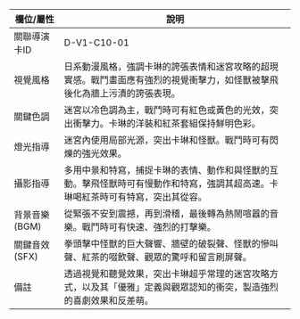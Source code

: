 | 欄位/屬性 | 說明 |
|---|---|
| 關聯導演卡ID | D-V1-C10-01 |
| 視覺風格 | 日系動漫風格，強調卡琳的誇張表情和迷宮攻略的超現實感。戰鬥畫面應有強烈的視覺衝擊力，如怪獸被擊飛後化為牆上污漬的誇張表現。 |
| 關鍵色調 | 迷宮以冷色調為主，戰鬥時可有紅色或黃色的光效，突出衝擊力。卡琳的洋裝和紅茶套組保持鮮明色彩。 |
| 燈光指導 | 迷宮內使用局部光源，突出卡琳和怪獸。戰鬥時可有閃爍的強光效果。 |
| 攝影指導 | 多用中景和特寫，捕捉卡琳的表情、動作和與怪獸的互動。擊飛怪獸時可有慢動作和特寫，強調其超高速。卡琳喝紅茶時可有特寫，突出其從容。 |
| 背景音樂 (BGM) | 從緊張不安到震撼，再到滑稽，最後轉為熱鬧喧囂的音樂。戰鬥時可有快速、強烈的打擊樂。 |
| 關鍵音效 (SFX) | 拳頭擊中怪獸的巨大聲響、牆壁的破裂聲、怪獸的慘叫聲、紅茶的啜飲聲、觀眾的驚呼和留言刷屏聲。 |
| 備註 | 透過視覺和聽覺效果，突出卡琳超乎常理的迷宮攻略方式，以及其「優雅」定義與觀眾認知的衝突，製造強烈的喜劇效果和反差萌。 |
